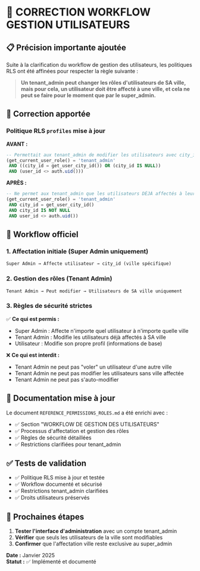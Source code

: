 # 🔄 CORRECTION WORKFLOW GESTION UTILISATEURS

## 📋 Précision importante ajoutée

Suite à la clarification du workflow de gestion des utilisateurs, les politiques RLS ont été affinées pour respecter la règle suivante :

> **Un tenant_admin peut changer les rôles d'utilisateurs de SA ville, mais pour cela, un utilisateur doit être affecté à une ville, et cela ne peut se faire pour le moment que par le super_admin.**

## 🔧 Correction apportée

### Politique RLS `profiles` mise à jour

**AVANT :**
```sql
-- Permettait aux tenant_admin de modifier les utilisateurs avec city_id IS NULL
(get_current_user_role() = 'tenant_admin' 
 AND ((city_id = get_user_city_id()) OR (city_id IS NULL)) 
 AND (user_id <> auth.uid()))
```

**APRÈS :**
```sql
-- Ne permet aux tenant_admin que les utilisateurs DÉJÀ affectés à leur ville
(get_current_user_role() = 'tenant_admin' 
 AND city_id = get_user_city_id() 
 AND city_id IS NOT NULL 
 AND user_id <> auth.uid())
```

## 🎯 Workflow officiel

### 1. Affectation initiale (Super Admin uniquement)
```
Super Admin → Affecte utilisateur → city_id (ville spécifique)
```

### 2. Gestion des rôles (Tenant Admin)
```
Tenant Admin → Peut modifier → Utilisateurs de SA ville uniquement
```

### 3. Règles de sécurité strictes

✅ **Ce qui est permis :**
- Super Admin : Affecte n'importe quel utilisateur à n'importe quelle ville
- Tenant Admin : Modifie les utilisateurs déjà affectés à SA ville
- Utilisateur : Modifie son propre profil (informations de base)

❌ **Ce qui est interdit :**
- Tenant Admin ne peut pas "voler" un utilisateur d'une autre ville
- Tenant Admin ne peut pas modifier les utilisateurs sans ville affectée
- Tenant Admin ne peut pas s'auto-modifier

## 📄 Documentation mise à jour

Le document `REFERENCE_PERMISSIONS_ROLES.md` a été enrichi avec :
- ✅ Section "WORKFLOW DE GESTION DES UTILISATEURS"
- ✅ Processus d'affectation et gestion des rôles
- ✅ Règles de sécurité détaillées
- ✅ Restrictions clarifiées pour tenant_admin

## ✅ Tests de validation

- ✅ Politique RLS mise à jour et testée
- ✅ Workflow documenté et sécurisé
- ✅ Restrictions tenant_admin clarifiées
- ✅ Droits utilisateurs préservés

## 🚀 Prochaines étapes

1. **Tester l'interface d'administration** avec un compte tenant_admin
2. **Vérifier** que seuls les utilisateurs de la ville sont modifiables
3. **Confirmer** que l'affectation ville reste exclusive au super_admin

**Date :** Janvier 2025  
**Statut :** ✅ Implémenté et documenté
